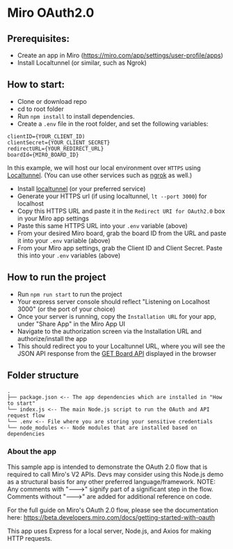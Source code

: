 # Miro OAuth2.0 

## Prerequisites:
- Create an app in Miro (https://miro.com/app/settings/user-profile/apps)
- Install Localtunnel (or similar, such as Ngrok)

## How to start:

- Clone or download repo
- cd to root folder
- Run `npm install` to install dependencies.
- Create a `.env` file in the root folder, and set the following variables:

```
clientID={YOUR_CLIENT_ID)
clientSecret={YOUR_CLIENT_SECRET}
redirectURL={YOUR_REDIRECT_URL}
boardId={MIRO_BOARD_ID}
```

In this example, we will host our local environment over `HTTPS` using [Localtunnel](https://www.npmjs.com/package/localtunnel). 
(You can use other services such as [ngrok](https://ngrok.com/download) as well.)

- Install [localtunnel](https://www.npmjs.com/package/localtunnel) (or your preferred service)
- Generate your HTTPS url (if using localtunnel, `lt --port 3000`) for localhost
- Copy this HTTPS URL and paste it in the `Redirect URI for OAuth2.0` box in your Miro app settings
- Paste this same HTTPS URL into your `.env` variable (above)
- From your desired Miro board, grab the board ID from the URL and paste it into your `.env` variable (above)
- From your Miro app settings, grab the Client ID and Client Secret. Paste this into your `.env` variables (above)

## How to run the project
- Run `npm run start` to run the project
- Your express server console should reflect "Listening on Localhost 3000" (or the port of your choice)
- Once your server is running, copy the `Installation URL` for your app, under "Share App" in the Miro App UI
- Navigate to the authorization screen via the Installation URL and authorize/install the app
- This should redirect you to your Localtunnel URL, where you will see the JSON API response from the [GET Board API](https://beta.developers.miro.com/reference/get-a-board) displayed in the browser 
  


## Folder structure

```
.
├── package.json <-- The app dependencies which are installed in "How to start"
└── index.js <-- The main Node.js script to run the OAuth and API request flow
└── .env <-- File where you are storing your sensitive credentials
└── node_modules <-- Node modules that are installed based on dependencies
```

### About the app

This sample app is intended to demonstrate the OAuth 2.0 flow that is required to call Miro's V2 APIs. 
Devs may consider using this Node.js demo as a structural basis for any other preferred language/framework.
NOTE: Any comments with "--->" signify part of a significant step in the flow. Comments without "--->" are added for additional reference on code.

For the full guide on Miro's OAuth 2.0 flow, please see the documentation here:
https://beta.developers.miro.com/docs/getting-started-with-oauth 

This app uses Express for a local server, Node.js, and Axios for making HTTP requests.
